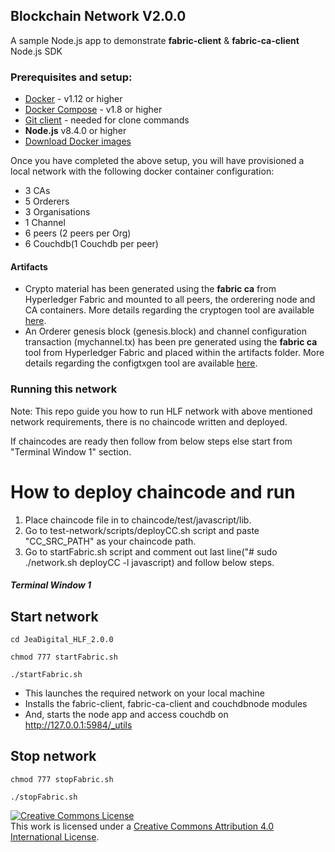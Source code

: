 ## Blockchain Network V2.0.0

A sample Node.js app to demonstrate **__fabric-client__** & **__fabric-ca-client__** Node.js SDK

### Prerequisites and setup:

* [Docker](https://www.docker.com/products/overview) - v1.12 or higher
* [Docker Compose](https://docs.docker.com/compose/overview/) - v1.8 or higher
* [Git client](https://git-scm.com/downloads) - needed for clone commands
* **Node.js** v8.4.0 or higher
* [Download Docker images](http://hyperledger-fabric.readthedocs.io/en/latest/samples.html#binaries)

Once you have completed the above setup, you will have provisioned a local network with the following docker container configuration:

* 3 CAs
* 5 Orderers
* 3 Organisations
* 1 Channel
* 6 peers (2 peers per Org)
* 6 Couchdb(1 Couchdb per peer)

#### Artifacts
* Crypto material has been generated using the **fabric ca** from Hyperledger Fabric and mounted to all peers, the orderering node and CA containers. More details regarding the cryptogen tool are available [here](http://hyperledger-fabric.readthedocs.io/en/latest/build_network.html#crypto-generator).
* An Orderer genesis block (genesis.block) and channel configuration transaction (mychannel.tx) has been pre generated using the **fabric ca** tool from Hyperledger Fabric and placed within the artifacts folder. More details regarding the configtxgen tool are available [here](http://hyperledger-fabric.readthedocs.io/en/latest/build_network.html#configuration-transaction-generator).

### Running this network

Note:  This repo guide you how to run HLF network with above mentioned network requirements,  there is no chaincode written and deployed.

If chaincodes are ready then follow from below steps else start from "Terminal Window 1" section.

# How to deploy chaincode and run

1) Place chaincode file in to chaincode/test/javascript/lib.
2) Go to test-network/scripts/deployCC.sh script and paste "CC_SRC_PATH" as your chaincode path.
3) Go to startFabric.sh script and comment out last line("# sudo ./network.sh deployCC -l javascript) and follow below steps.

##### Terminal Window 1

## Start network

```
cd JeaDigital_HLF_2.0.0

chmod 777 startFabric.sh

./startFabric.sh

```

* This launches the required network on your local machine
* Installs the fabric-client, fabric-ca-client and couchdbnode modules
* And, starts the node app and access couchdb on http://127.0.0.1:5984/_utils


## Stop network

```
chmod 777 stopFabric.sh

./stopFabric.sh

```

<a rel="license" href="http://creativecommons.org/licenses/by/4.0/"><img alt="Creative Commons License" style="border-width:0" src="https://i.creativecommons.org/l/by/4.0/88x31.png" /></a><br />This work is licensed under a <a rel="license" href="http://creativecommons.org/licenses/by/4.0/">Creative Commons Attribution 4.0 International License</a>.
